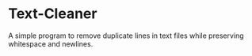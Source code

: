 # Text-Cleaner
A simple program to remove duplicate lines in text files while preserving whitespace and newlines.   